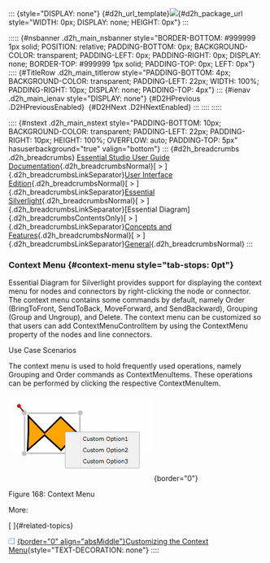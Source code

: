 ::: {style="DISPLAY: none"}
[](ms-xhelp:///?Id=d2h_url_template){#d2h_url_template}![](!package_url!){#d2h_package_url style="WIDTH: 0px; DISPLAY: none; HEIGHT: 0px"}
:::

::::: {#nsbanner .d2h_main_nsbanner style="BORDER-BOTTOM: #999999 1px solid; POSITION: relative; PADDING-BOTTOM: 0px; BACKGROUND-COLOR: transparent; PADDING-LEFT: 0px; PADDING-RIGHT: 0px; DISPLAY: none; BORDER-TOP: #999999 1px solid; PADDING-TOP: 0px; LEFT: 0px"}
:::: {#TitleRow .d2h_main_titlerow style="PADDING-BOTTOM: 4px; BACKGROUND-COLOR: transparent; PADDING-LEFT: 22px; WIDTH: 100%; PADDING-RIGHT: 10px; DISPLAY: none; PADDING-TOP: 4px"}
::: {#ienav .d2h_main_ienav style="DISPLAY: none"}
[](ms-xhelp:///?Id=65dd503e-b850-415d-988b-2b665e66a4f8){#D2HPrevious .D2HPreviousEnabled}  [](ms-xhelp:///?Id=500c0c56-057a-4072-a17a-ec532fadd140){#D2HNext .D2HNextEnabled}
:::
::::
:::::

:::: {#nstext .d2h_main_nstext style="PADDING-BOTTOM: 10px; BACKGROUND-COLOR: transparent; PADDING-LEFT: 22px; PADDING-RIGHT: 10px; HEIGHT: 100%; OVERFLOW: auto; PADDING-TOP: 5px" hasuserbackground="true" valign="bottom"}
::: {#d2h_breadcrumbs .d2h_breadcrumbs}
[Essential Studio User Guide Documentation](ms-xhelp:///?Id=12457748-09e3-4d74-a240-8e049cedf030){.d2h_breadcrumbsNormal}[ \> ]{.d2h_breadcrumbsLinkSeparator}[User Interface Edition](ms-xhelp:///?Id=c29296b7-531c-413b-a0ec-488ca1f7f669){.d2h_breadcrumbsNormal}[ \> ]{.d2h_breadcrumbsLinkSeparator}[Essential Silverlight](ms-xhelp:///?Id=66221bd1-ba2e-43c2-94a7-618f50e01d24){.d2h_breadcrumbsNormal}[ \> ]{.d2h_breadcrumbsLinkSeparator}[Essential Diagram]{.d2h_breadcrumbsContentsOnly}[ \> ]{.d2h_breadcrumbsLinkSeparator}[Concepts and Features](ms-xhelp:///?Id=d592a058-dcc0-44a4-994e-e7901da8db52){.d2h_breadcrumbsNormal}[ \> ]{.d2h_breadcrumbsLinkSeparator}[General](ms-xhelp:///?Id=f42a58ff-f8c9-4042-a1df-b5ffc5a5f983){.d2h_breadcrumbsNormal}
:::

### Context Menu {#context-menu style="tab-stops: 0pt"}

Essential Diagram for Silverlight provides support for displaying the context menu for nodes and connectors by right-clicking the node or connector. The context menu contains some commands by default, namely Order (BringToFront, SendToBack, MoveForward, and SendBackward), Grouping (Group and Ungroup), and Delete. The context menu can be customized so that users can add ContextMenuControlItem by using the ContextMenu property of the nodes and line connectors.

Use Case Scenarios

The context menu is used to hold frequently used operations, namely Grouping and Order commands as ContextMenuItems. These operations can be performed by clicking the respective ContextMenuItem.

![](ImagesExt/image62_173.png){border="0"}

Figure 168: Context Menu

More:

[ ]{#related-topics}

[![](button.gif){border="0" align="absMiddle"}Customizing the Context Menu](ms-xhelp:///?Id=08b54f82-e8f1-4f5e-91b5-23b1b63b8e23){style="TEXT-DECORATION: none"}
::::
